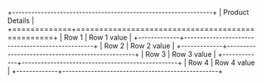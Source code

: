 +---------------------------------------------------------------+
| Product Details                                               |
+=============+=================================================+
| Row 1       | Row 1 value                                     |
+-------------+-------------------------------------------------+
| Row 2       | Row 2 value                                     |
+-------------+-------------------------------------------------+
| Row 3       | Row 3 value                                     |
+-------------+-------------------------------------------------+
| Row 4       | Row 4 value                                     |
+-------------+-------------------------------------------------+
